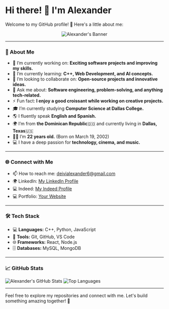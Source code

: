 # Hi there! 👋 I'm Alexander

Welcome to my GitHub profile! 🚀 Here's a little about me:

<p align="center">
  <img src="https://www.canva.com/design/DAGZMS-Ocvc/3F21zfmhppH0rbklcI3chw/view?embed" alt="Alexander's Banner" />
</p>

---

### 🌟 About Me
- 🔭 I’m currently working on: **Exciting software projects and improving my skills.**
- 🌱 I’m currently learning: **C++, Web Development, and AI concepts.**
- 👯 I’m looking to collaborate on: **Open-source projects and innovative ideas.**
- 💬 Ask me about: **Software engineering, problem-solving, and anything tech-related.**
- ⚡ Fun fact: **I enjoy a good croissant while working on creative projects.**
- 🎓 I’m currently studying **Computer Science at Dallas College.**
- 🌎 I fluently speak **English and Spanish.**
- 🌍 I’m from **the Dominican Republic**🇩🇴 and currently living in **Dallas, Texas**🇺🇸
- 🧑‍🎓 I’m **22 years old.** (Born on March 19, 2002)
- 💻 I have a deep passion for **technology, cinema, and music.**

---

### 🌐 Connect with Me
- 📫 How to reach me: [deivialexander6@gmail.com](mailto:deivialexander6@gmail.com)
- 🌍 LinkedIn: [My LinkedIn Profile](https://www.linkedin.com/in/deivi-serrata-7789b2236)
- 💻 Indeed: [My Indeed Profile](https://profile.indeed.com/?hl=en_US&co=US&from=gnav-homepage)
- 💻 Portfolio: [Your Website](https://yourwebsite.com)

---

### 🛠️ Tech Stack
- 💻 **Languages:** C++, Python, JavaScript
- 🔧 **Tools:** Git, GitHub, VS Code
- 🌐 **Frameworks:** React, Node.js
- 🗄️ **Databases:** MySQL, MongoDB

---

### 📈 GitHub Stats
![Alexander's GitHub Stats](https://github-readme-stats.vercel.app/api?username=Alexandercs19&show_icons=true&theme=radical)
![Top Languages](https://github-readme-stats.vercel.app/api/top-langs/?username=Alexandercs19&layout=compact&theme=radical)

---

Feel free to explore my repositories and connect with me. Let's build something amazing together! 🌟
